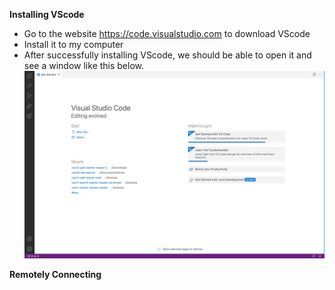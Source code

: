 **Installing VScode**
* Go to the website https://code.visualstudio.com to download VScode
* Install it to my computer
* After successfully installing VScode, we should be able to open it and see a window like this below. 
![Image](https://github.com/catherineytf/cse15l-lab-reports/blob/main/Screen%20Shot%202022-09-30%20at%202.40.31%20PM.png)

**Remotely Connecting**

